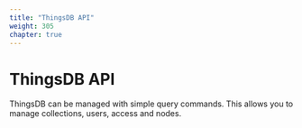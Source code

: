 ```yaml
---
title: "ThingsDB API"
weight: 305
chapter: true
---
```


# ThingsDB API

ThingsDB can be managed with simple query commands. This allows you to manage
collections, users, access and nodes.
